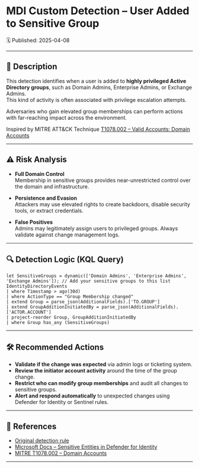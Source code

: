 # MDI Custom Detection – User Added to Sensitive Group  
🗓️ Published: 2025-04-08  

---

## 📄 Description

This detection identifies when a user is added to **highly privileged Active Directory groups**, such as Domain Admins, Enterprise Admins, or Exchange Admins.  
This kind of activity is often associated with privilege escalation attempts.

Adversaries who gain elevated group memberships can perform actions with far-reaching impact across the environment.

Inspired by MITRE ATT&CK Technique [T1078.002 – Valid Accounts: Domain Accounts](https://attack.mitre.org/techniques/T1078/002)

---

## ⚠️ Risk Analysis

- **Full Domain Control**  
  Membership in sensitive groups provides near-unrestricted control over the domain and infrastructure.

- **Persistence and Evasion**  
  Attackers may use elevated rights to create backdoors, disable security tools, or extract credentials.

- **False Positives**  
  Admins may legitimately assign users to privileged groups. Always validate against change management logs.

---

## 🔍 Detection Logic (KQL Query)

```kql
let SensitiveGroups = dynamic(['Domain Admins', 'Enterprise Admins', 'Exchange Admins']); // Add your sensitive groups to this list
IdentityDirectoryEvents
| where Timestamp > ago(30d)
| where ActionType == "Group Membership changed"
| extend Group = parse_json(AdditionalFields).['TO.GROUP']
| extend GroupAdditionInitiatedBy = parse_json(AdditionalFields).['ACTOR.ACCOUNT']
| project-reorder Group, GroupAdditionInitiatedBy
| where Group has_any (SensitiveGroups)
```

---

## 🛠️ Recommended Actions

- **Validate if the change was expected** via admin logs or ticketing system.
- **Review the initiator account activity** around the time of the group change.
- **Restrict who can modify group memberships** and audit all changes to sensitive groups.
- **Alert and respond automatically** to unexpected changes using Defender for Identity or Sentinel rules.

---

## 📎 References

- [Original detection rule](https://github.com/Bert-JanP/Hunting-Queries-Detection-Rules/blob/main/Defender%20For%20Identity/UserAddedToSensitiveGroup.md)
- [Microsoft Docs – Sensitive Entities in Defender for Identity](https://learn.microsoft.com/en-us/defender-for-identity/entity-tags#sensitive-entities)
- [MITRE T1078.002 – Domain Accounts](https://attack.mitre.org/techniques/T1078/002)

---
